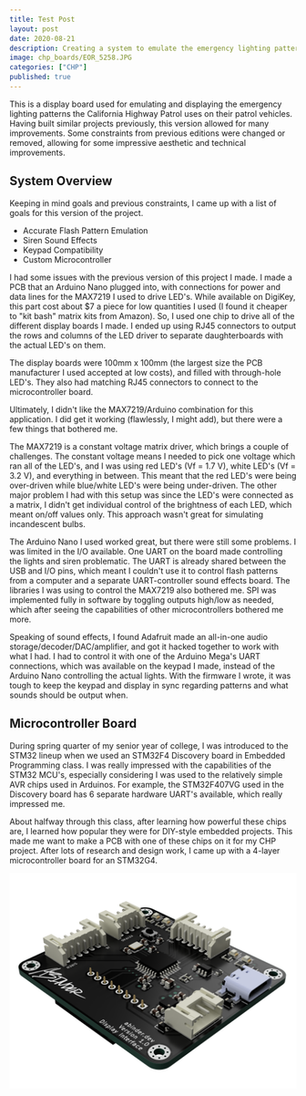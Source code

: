 ```yaml
---
title: Test Post
layout: post
date: 2020-08-21
description: Creating a system to emulate the emergency lighting patterns of the California Highway Patrol and embedding in a diecast car
image: chp_boards/EOR_5258.JPG
categories: ["CHP"]
published: true
---
```



This is a display board used for emulating and displaying the emergency lighting patterns the California Highway Patrol uses on their patrol vehicles. Having built similar projects previously, this version allowed for many improvements. Some constraints from previous editions were changed or removed, allowing for some impressive aesthetic and technical improvements.

## System Overview

Keeping in mind goals and previous constraints, I came up with a list of goals for this version of the project.

- Accurate Flash Pattern Emulation
- Siren Sound Effects
- Keypad Compatibility
- Custom Microcontroller


I had some issues with the previous version of this project I made. I made a PCB that an Arduino Nano plugged into, with connections for power and data lines for the MAX7219 I used to drive LED's. While available on DigiKey, this part cost about $7 a piece for low quantities I used (I found it cheaper to "kit bash" matrix kits from Amazon). So, I used one chip to drive all of the different display boards I made. I ended up using RJ45 connectors to output the rows and columns of the LED driver to separate daughterboards with the actual LED's on them.

The display boards were 100mm x 100mm (the largest size the PCB manufacturer I used accepted at low costs), and filled with through-hole LED's. They also had matching RJ45 connectors to connect to the microcontroller board.

Ultimately, I didn't like the MAX7219/Arduino combination for this application. I did get it working (flawlessly, I might add), but there were a few things that bothered me.

The MAX7219 is a constant voltage matrix driver, which brings a couple of challenges. The constant voltage means I needed to pick one voltage which ran all of the LED's, and I was using red LED's (Vf = 1.7 V), white LED's (Vf = 3.2 V), and everything in between. This meant that the red LED's were being over-driven while blue/white LED's were being under-driven. The other major problem I had with this setup was since the LED's were connected as a matrix, I didn't get individual control of the brightness of each LED, which meant on/off values only. This approach wasn't great for simulating incandescent bulbs.

The Arduino Nano I used worked great, but there were still some problems. I was limited in the I/O available. One UART on the board made controlling the lights and siren problematic. The UART is already shared between the USB and I/O pins, which meant I couldn't use it to control flash patterns from a computer and a separate UART-controller sound effects board. The libraries I was using to control the MAX7219 also bothered me. SPI was implemented fully in software by toggling outputs high/low as needed, which after seeing the capabilities of other microcontrollers bothered me more.

Speaking of sound effects, I found Adafruit made an all-in-one audio storage/decoder/DAC/amplifier, and got it hacked together to work with what I had. I had to control it with one of the Arduino Mega's UART connections, which was available on the keypad I made, instead of the Arduino Nano controlling the actual lights. With the firmware I wrote, it was tough to keep the keypad and display in sync regarding patterns and what sounds should be output when.

## Microcontroller Board

During spring quarter of my senior year of college, I was introduced to the STM32 lineup when we used an STM32F4 Discovery board in Embedded Programming class. I was really impressed with the capabilities of the STM32 MCU's, especially considering I was used to the relatively simple AVR chips used in Arduinos. For example, the STM32F407VG used in the Discovery board has 6 separate hardware UART's available, which really impressed me.

About halfway through this class, after learning how powerful these chips are, I learned how popular they were for DIY-style embedded projects. This made me want to make a PCB with one of these chips on it for my CHP project. After lots of research and design work, I came up with a 4-layer microcontroller board for an STM32G4.

<img class="card-img" src="/img/chp_boards/controller.png" alt="">
